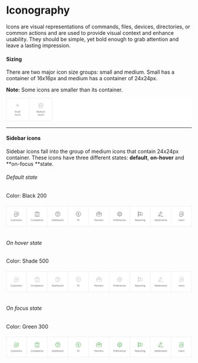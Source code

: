 # Iconography

Icons are visual representations of commands, files, devices, directories, or common actions and are used to provide visual context and enhance usability. They should be simple, yet bold enough to grab attention and leave a lasting impression.

#### Sizing

There are two major icon size groups: small and medium. Small has a container of 16x16px and medium has a container of 24x24px.

**Note:** Some icons are smaller than its container.

![](/assets/foundations/iconography-sizing-example.png)

---

#### Sidebar icons

Sidebar icons fall into the group of medium icons that contain 24x24px container. These icons have three different states: **default**, **on-hover** and **on-focus **state.

###### Default state

Color: Black 200

###### ![](/assets/foundations/iconography-sidebar-icons.png)

###### On hover state

Color: Shade 500

###### ![](/assets/foundations/iconography-sidebar-icons-on-hover.png)

###### On focus state

Color: Green 300

###### ![](/assets/foundations/iconography-sidebar-icons-on-focus.png)



